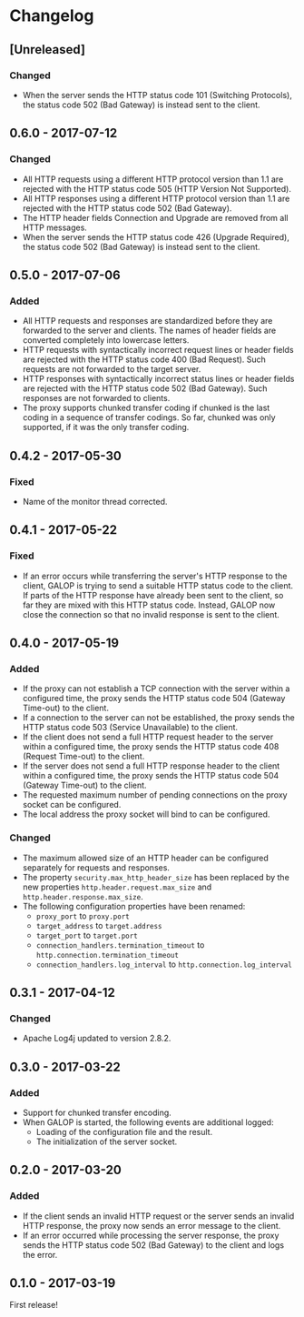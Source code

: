 # Changelog


## [Unreleased]

### Changed

- When the server sends the HTTP status code 101 (Switching Protocols),
  the status code 502 (Bad Gateway) is instead sent to the client.


## 0.6.0 - 2017-07-12

### Changed

- All HTTP requests using a different HTTP protocol version than 1.1 are
  rejected with the HTTP status code 505 (HTTP Version Not Supported).
- All HTTP responses using a different HTTP protocol version than 1.1 are
  rejected with the HTTP status code 502 (Bad Gateway).
- The HTTP header fields Connection and Upgrade are removed from all HTTP
  messages.
- When the server sends the HTTP status code 426 (Upgrade Required), the status
  code 502 (Bad Gateway) is instead sent to the client.


## 0.5.0 - 2017-07-06

### Added

- All HTTP requests and responses are standardized before they are forwarded to
  the server and clients. The names of header fields are converted completely
  into lowercase letters.
- HTTP requests with syntactically incorrect request lines or header fields are
  rejected with the HTTP status code 400 (Bad Request). Such requests are not
  forwarded to the target server.
- HTTP responses with syntactically incorrect status lines or header fields are
  rejected with the HTTP status code 502 (Bad Gateway). Such responses are not
  forwarded to clients.
- The proxy supports chunked transfer coding if chunked is the last coding in a
  sequence of transfer codings. So far, chunked was only supported, if it was
  the only transfer coding.


## 0.4.2 - 2017-05-30

### Fixed

- Name of the monitor thread corrected.


## 0.4.1 - 2017-05-22

### Fixed

- If an error occurs while transferring the server's HTTP response to the client,
  GALOP is trying to send a suitable HTTP status code to the client. If parts of
  the HTTP response have already been sent to the client, so far they are mixed
  with this HTTP status code. Instead, GALOP now close the connection so that no
  invalid response is sent to the client.


## 0.4.0 - 2017-05-19

### Added

- If the proxy can not establish a TCP connection with the server within a
  configured time, the proxy sends the HTTP status code 504 (Gateway Time-out)
  to the client.
- If a connection to the server can not be established, the proxy sends the
  HTTP status code 503 (Service Unavailable) to the client.
- If the client does not send a full HTTP request header to the server within
  a configured time, the proxy sends the HTTP status code 408 (Request Time-out)
  to the client.
- If the server does not send a full HTTP response header to the client within
  a configured time, the proxy sends the HTTP status code 504 (Gateway Time-out)
  to the client.
- The requested maximum number of pending connections on the proxy socket can be
  configured.
- The local address the proxy socket will bind to can be configured.
  
### Changed

- The maximum allowed size of an HTTP header can be configured separately for
  requests and responses.
- The property `security.max_http_header_size` has been replaced by the new
  properties `http.header.request.max_size` and `http.header.response.max_size`.
- The following configuration properties have been renamed:
    - `proxy_port` to `proxy.port`
    - `target_address` to `target.address`
    - `target_port` to `target.port`
    - `connection_handlers.termination_timeout` to `http.connection.termination_timeout`
    - `connection_handlers.log_interval` to `http.connection.log_interval`


## 0.3.1 - 2017-04-12

### Changed

- Apache Log4j updated to version 2.8.2.


## 0.3.0 - 2017-03-22

### Added

- Support for chunked transfer encoding.
- When GALOP is started, the following events are additional logged:
  - Loading of the configuration file and the result.
  - The initialization of the server socket.


## 0.2.0 - 2017-03-20

### Added

- If the client sends an invalid HTTP request or the server sends an invalid
  HTTP response, the proxy now sends an error message to the client.
- If an error occurred while processing the server response, the proxy sends
  the HTTP status code 502 (Bad Gateway) to the client and logs the error.


## 0.1.0 - 2017-03-19

First release!

